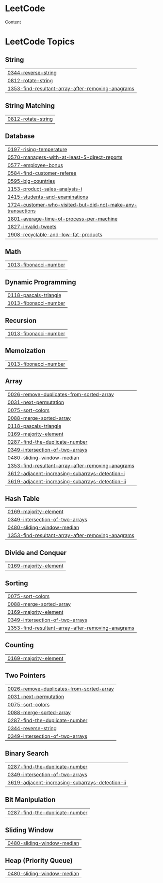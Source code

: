 # LeetCode
Content

<!---LeetCode Topics Start-->
# LeetCode Topics
## String
|  |
| ------- |
| [0344-reverse-string](https://github.com/psgupta712/LeetCode/tree/master/0344-reverse-string) |
| [0812-rotate-string](https://github.com/psgupta712/LeetCode/tree/master/0812-rotate-string) |
| [1353-find-resultant-array-after-removing-anagrams](https://github.com/psgupta712/LeetCode/tree/master/1353-find-resultant-array-after-removing-anagrams) |
## String Matching
|  |
| ------- |
| [0812-rotate-string](https://github.com/psgupta712/LeetCode/tree/master/0812-rotate-string) |
## Database
|  |
| ------- |
| [0197-rising-temperature](https://github.com/psgupta712/LeetCode/tree/master/0197-rising-temperature) |
| [0570-managers-with-at-least-5-direct-reports](https://github.com/psgupta712/LeetCode/tree/master/0570-managers-with-at-least-5-direct-reports) |
| [0577-employee-bonus](https://github.com/psgupta712/LeetCode/tree/master/0577-employee-bonus) |
| [0584-find-customer-referee](https://github.com/psgupta712/LeetCode/tree/master/0584-find-customer-referee) |
| [0595-big-countries](https://github.com/psgupta712/LeetCode/tree/master/0595-big-countries) |
| [1153-product-sales-analysis-i](https://github.com/psgupta712/LeetCode/tree/master/1153-product-sales-analysis-i) |
| [1415-students-and-examinations](https://github.com/psgupta712/LeetCode/tree/master/1415-students-and-examinations) |
| [1724-customer-who-visited-but-did-not-make-any-transactions](https://github.com/psgupta712/LeetCode/tree/master/1724-customer-who-visited-but-did-not-make-any-transactions) |
| [1801-average-time-of-process-per-machine](https://github.com/psgupta712/LeetCode/tree/master/1801-average-time-of-process-per-machine) |
| [1827-invalid-tweets](https://github.com/psgupta712/LeetCode/tree/master/1827-invalid-tweets) |
| [1908-recyclable-and-low-fat-products](https://github.com/psgupta712/LeetCode/tree/master/1908-recyclable-and-low-fat-products) |
## Math
|  |
| ------- |
| [1013-fibonacci-number](https://github.com/psgupta712/LeetCode/tree/master/1013-fibonacci-number) |
## Dynamic Programming
|  |
| ------- |
| [0118-pascals-triangle](https://github.com/psgupta712/LeetCode/tree/master/0118-pascals-triangle) |
| [1013-fibonacci-number](https://github.com/psgupta712/LeetCode/tree/master/1013-fibonacci-number) |
## Recursion
|  |
| ------- |
| [1013-fibonacci-number](https://github.com/psgupta712/LeetCode/tree/master/1013-fibonacci-number) |
## Memoization
|  |
| ------- |
| [1013-fibonacci-number](https://github.com/psgupta712/LeetCode/tree/master/1013-fibonacci-number) |
## Array
|  |
| ------- |
| [0026-remove-duplicates-from-sorted-array](https://github.com/psgupta712/LeetCode/tree/master/0026-remove-duplicates-from-sorted-array) |
| [0031-next-permutation](https://github.com/psgupta712/LeetCode/tree/master/0031-next-permutation) |
| [0075-sort-colors](https://github.com/psgupta712/LeetCode/tree/master/0075-sort-colors) |
| [0088-merge-sorted-array](https://github.com/psgupta712/LeetCode/tree/master/0088-merge-sorted-array) |
| [0118-pascals-triangle](https://github.com/psgupta712/LeetCode/tree/master/0118-pascals-triangle) |
| [0169-majority-element](https://github.com/psgupta712/LeetCode/tree/master/0169-majority-element) |
| [0287-find-the-duplicate-number](https://github.com/psgupta712/LeetCode/tree/master/0287-find-the-duplicate-number) |
| [0349-intersection-of-two-arrays](https://github.com/psgupta712/LeetCode/tree/master/0349-intersection-of-two-arrays) |
| [0480-sliding-window-median](https://github.com/psgupta712/LeetCode/tree/master/0480-sliding-window-median) |
| [1353-find-resultant-array-after-removing-anagrams](https://github.com/psgupta712/LeetCode/tree/master/1353-find-resultant-array-after-removing-anagrams) |
| [3612-adjacent-increasing-subarrays-detection-i](https://github.com/psgupta712/LeetCode/tree/master/3612-adjacent-increasing-subarrays-detection-i) |
| [3619-adjacent-increasing-subarrays-detection-ii](https://github.com/psgupta712/LeetCode/tree/master/3619-adjacent-increasing-subarrays-detection-ii) |
## Hash Table
|  |
| ------- |
| [0169-majority-element](https://github.com/psgupta712/LeetCode/tree/master/0169-majority-element) |
| [0349-intersection-of-two-arrays](https://github.com/psgupta712/LeetCode/tree/master/0349-intersection-of-two-arrays) |
| [0480-sliding-window-median](https://github.com/psgupta712/LeetCode/tree/master/0480-sliding-window-median) |
| [1353-find-resultant-array-after-removing-anagrams](https://github.com/psgupta712/LeetCode/tree/master/1353-find-resultant-array-after-removing-anagrams) |
## Divide and Conquer
|  |
| ------- |
| [0169-majority-element](https://github.com/psgupta712/LeetCode/tree/master/0169-majority-element) |
## Sorting
|  |
| ------- |
| [0075-sort-colors](https://github.com/psgupta712/LeetCode/tree/master/0075-sort-colors) |
| [0088-merge-sorted-array](https://github.com/psgupta712/LeetCode/tree/master/0088-merge-sorted-array) |
| [0169-majority-element](https://github.com/psgupta712/LeetCode/tree/master/0169-majority-element) |
| [0349-intersection-of-two-arrays](https://github.com/psgupta712/LeetCode/tree/master/0349-intersection-of-two-arrays) |
| [1353-find-resultant-array-after-removing-anagrams](https://github.com/psgupta712/LeetCode/tree/master/1353-find-resultant-array-after-removing-anagrams) |
## Counting
|  |
| ------- |
| [0169-majority-element](https://github.com/psgupta712/LeetCode/tree/master/0169-majority-element) |
## Two Pointers
|  |
| ------- |
| [0026-remove-duplicates-from-sorted-array](https://github.com/psgupta712/LeetCode/tree/master/0026-remove-duplicates-from-sorted-array) |
| [0031-next-permutation](https://github.com/psgupta712/LeetCode/tree/master/0031-next-permutation) |
| [0075-sort-colors](https://github.com/psgupta712/LeetCode/tree/master/0075-sort-colors) |
| [0088-merge-sorted-array](https://github.com/psgupta712/LeetCode/tree/master/0088-merge-sorted-array) |
| [0287-find-the-duplicate-number](https://github.com/psgupta712/LeetCode/tree/master/0287-find-the-duplicate-number) |
| [0344-reverse-string](https://github.com/psgupta712/LeetCode/tree/master/0344-reverse-string) |
| [0349-intersection-of-two-arrays](https://github.com/psgupta712/LeetCode/tree/master/0349-intersection-of-two-arrays) |
## Binary Search
|  |
| ------- |
| [0287-find-the-duplicate-number](https://github.com/psgupta712/LeetCode/tree/master/0287-find-the-duplicate-number) |
| [0349-intersection-of-two-arrays](https://github.com/psgupta712/LeetCode/tree/master/0349-intersection-of-two-arrays) |
| [3619-adjacent-increasing-subarrays-detection-ii](https://github.com/psgupta712/LeetCode/tree/master/3619-adjacent-increasing-subarrays-detection-ii) |
## Bit Manipulation
|  |
| ------- |
| [0287-find-the-duplicate-number](https://github.com/psgupta712/LeetCode/tree/master/0287-find-the-duplicate-number) |
## Sliding Window
|  |
| ------- |
| [0480-sliding-window-median](https://github.com/psgupta712/LeetCode/tree/master/0480-sliding-window-median) |
## Heap (Priority Queue)
|  |
| ------- |
| [0480-sliding-window-median](https://github.com/psgupta712/LeetCode/tree/master/0480-sliding-window-median) |
<!---LeetCode Topics End-->